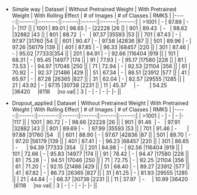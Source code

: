 * Simple way
| Dataset | Without Pretrained Weight | With Pretrained Weight | With Rolling Effect | # of Images | # of Classes | RMKS |
|-----:|:------:|:--------:|:------:|:------:|:------:|:------:|
| >1001 | -      | 97.89       | -      |-      |117     ||
| 1001 | 89.01  | 98.65    | -      |22228  |26     || 
| 901  | 89.43  | -        | 98.62  |32882  |43     || 
| 801  | 88.72  | -        | 97.37  |35593  |53     || 
| 701  | 87.43  | -        | 97.97  |31760  |54     || 
| 601  | 90.47  | -        | 97.58  |42836  |87     || 
| 501  | 89.96  | -        | 97.26  |56179  |139    || 
| 401  | 87.85  | -        | 96.33  |68457  |220    || 
| 301  | 87.46      | -        | 95.02      |77333|354    || 
| 201  | 84.91      | -        | 92.66      |116404      |919      || 
| 101  | 68.31      | -        | 95.45      |14977      |174      || 
|  91  | 77.93      | -        | 95.17      |17580      |228      || 
|  81  | 73.53      | -        | 94.97      |17046      |250      || 
|  71  | 72.94      | -        | 92.53      |21104      |356      || 
|  61  | 70.92      | -        | 92.37     |21486      |429      || 
|  51  | 67.34      | -        | 88.51      |23912      |577      || 
|  41  | 65.97      | -        | 87.28      |26365      |827      || 
|  31  | 62.04      | -        | 82.57      |29555     |1285      || 
|  21  | 43.92      | -        | 67.15      |30738      |2231      || 
|  11  | 45.37     | -        | 54.25      |36420      |6118      |no val| 
|   3  | -      | -        | -      |-      |-      || 



* Dropout_applied
| Dataset | Without Pretrained Weight | With Pretrained Weight | With Rolling Effect | # of Images | # of Classes | RMKS |
|-----:|:------:|:--------:|:------:|:------:|:------:|:------:|
| >1001 | -     | -       | -      |-      |117     ||
| 1001 | 90.72  | -       | 98.66  |22228  |26     || 
| 901  | 91.46  | -       | 97.91  |32882  |43     || 
| 801  | 89.69  | -       | 97.99  |35593  |53     ||
| 701  | 91.46  | -       | 97.88  |31760  |54     || 
| 601  | 88.90  | -       | 97.67  |42836  |87     || 
| 501  | 89.70  | -       | 97.20  |56179  |139    || 
| 401  | 87.41  | -       | 96.23  |68457  |220    || 
| 301  | 86.65  | -       | 94.39  |77333  |354    || 
| 201  | 84.98  | -       | 92.56  |116404 |919    || 
| 101  | 72.66  | -       | 95.83  |14977  |174    || 
|  91  | 78.42  | -       | 94.47  |17580  |228    || 
|  81  | 75.28  | -       | 94.51  |17046  |250    || 
|  71  | 72.75  | -       | 92.25  |21104  |356    || 
|  61  | 71.20  | -       | 92.15  |21486  |429    || 
|  51  | 68.40  | -       | 89.27  |23912  |577    || 
|  41  | 67.82  | -       | 86.73  |26365  |827    || 
|  31  | 61.25  | -       | 81.93  |29555  |1285   || 
|  21  | 44.84  | -       | 68.37  |30738  |2231   || 
|  11  | 37.97  | -       | 10.99  |36420  |6118      |no val| 
|   3  | -      | -       | -      |-      |-      || 
